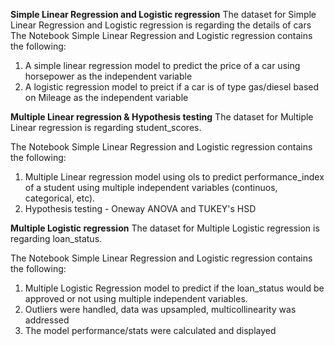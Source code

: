 **Simple Linear Regression and Logistic regression**
The dataset for Simple Linear Regression and Logistic regression is regarding the details of cars
The Notebook Simple Linear Regression and Logistic regression contains the following:
  1) A simple linear regression model to predict the price of a car using horsepower as the independent variable
  2) A logistic regression model to preict if a car is of type gas/diesel based on Mileage as the independent variable

**Multiple Linear regression & Hypothesis testing**
The dataset for Multiple Linear regression is regarding student_scores.

The Notebook Simple Linear Regression and Logistic regression contains the following:
  1) Multiple Linear regression model using ols to predict performance_index of a student using multiple independent variables (continuos, categorical, etc).
  2) Hypothesis testing - Oneway ANOVA and TUKEY's HSD

**Multiple Logistic regression**
The dataset for Multiple Logistic regression is regarding loan_status.

The Notebook Simple Linear Regression and Logistic regression contains the following:
  1) Multiple Logistic Regression model to predict if the loan_status would be approved or not using multiple independent variables.
  2) Outliers were handled, data was upsampled, multicollinearity was addressed
  3) The model performance/stats were calculated and displayed